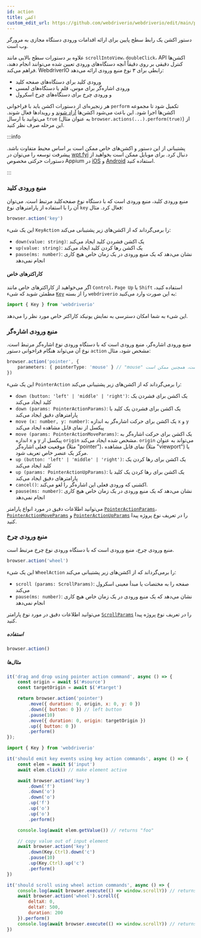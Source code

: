 ```yaml
---
id: action
title: اکشن
custom_edit_url: https://github.com/webdriverio/webdriverio/edit/main/packages/webdriverio/src/commands/browser/action.ts
---
```


دستور اکشن یک رابط سطح پایین برای ارائه اقدامات ورودی دستگاه مجازی به مرورگر وب است.

علاوه بر دستورات سطح بالایی مانند `scrollIntoView`، `doubleClick`، API اکشن‌ها کنترل دقیقی بر روی دقیقاً آنچه دستگاه‌های ورودی تعیین شده می‌توانند انجام دهند، فراهم می‌کند. WebdriverIO رابطی برای ۳ نوع منبع ورودی ارائه می‌دهد:

- ورودی کلید برای دستگاه‌های صفحه کلید
- ورودی اشاره‌گر برای موس، قلم یا دستگاه‌های لمسی
- و ورودی چرخ برای دستگاه‌های چرخ اسکرول

هر زنجیره‌ای از دستورات اکشن باید با فراخوانی `perform` تکمیل شود تا مجموعه اکشن‌ها اجرا شود. این باعث می‌شود اکشن‌ها [آزاد شوند](https://w3c.github.io/webdriver/#release-actions) و رویدادها فعال شوند. می‌توانید با ارسال `true` (به عنوان مثال `browser.actions(...).perform(true)`) از این مرحله صرف نظر کنید.

:::info

پشتیبانی از این دستور و اکشن‌های خاص ممکن است بر اساس محیط متفاوت باشد. پیشرفت توسعه را می‌توان در [wpt.fyi](https://wpt.fyi/results/webdriver/tests/perform_actions?label=experimental&label=master&aligned) دنبال کرد.
برای موبایل ممکن است بخواهید از دستورات حرکتی مخصوص Appium در [iOS](https://github.com/appium/appium-xcuitest-driver#mobile-pinch)
و [Android](https://github.com/appium/appium-uiautomator2-driver#mobile-gesture-commands) استفاده کنید.

:::

### منبع ورودی کلید

منبع ورودی کلید، منبع ورودی است که با دستگاه نوع صفحه‌کلید مرتبط است. می‌توان آن را با استفاده از پارامترهای نوع `key` فعال کرد. مثال:

```ts
browser.action('key')
```

این یک شیء `KeyAction` را برمی‌گرداند که از اکشن‌های زیر پشتیبانی می‌کند:

- `down(value: string)`: یک اکشن فشردن کلید ایجاد می‌کند
- `up(value: string)`: یک اکشن رها کردن کلید ایجاد می‌کند
- `pause(ms: number)`: نشان می‌دهد که یک منبع ورودی در یک زمان خاص هیچ کاری انجام نمی‌دهد

#### کاراکترهای خاص

اگر می‌خواهید از کاراکترهای خاص مانند `Control`، `Page Up` یا `Shift` استفاده کنید، مطمئن شوید که شیء 
[`Key`](https://github.com/webdriverio/webdriverio/blob/main/packages/webdriverio/src/constants.ts#L352-L417) 
را از بسته `webdriverio` به این صورت وارد می‌کنید:

```ts
import { Key } from 'webdriverio'
```

این شیء به شما امکان دسترسی به نمایش یونیکد کاراکتر خاص مورد نظر را می‌دهد.

### منبع ورودی اشاره‌گر

منبع ورودی اشاره‌گر، منبع ورودی است که با دستگاه ورودی نوع اشاره‌گر مرتبط است. نوع آن می‌تواند هنگام فراخوانی دستور `action` مشخص شود، مثال:

```ts
browser.action('pointer', {
    parameters: { pointerType: 'mouse' } // "mouse" مقدار پیش‌فرض است، همچنین ممکن است: "pen" یا "touch"
})
```

این یک شیء `PointerAction` را برمی‌گرداند که از اکشن‌های زیر پشتیبانی می‌کند:

- `down (button: 'left' | 'middle' | 'right')`: یک اکشن برای فشردن یک کلید ایجاد می‌کند
- `down (params: PointerActionParams)`: یک اکشن برای فشردن یک کلید با پارامترهای دقیق ایجاد می‌کند
- `move (x: number, y: number)`: یک اکشن برای حرکت اشاره‌گر به اندازه `x` و `y` پیکسل از نمای قابل مشاهده ایجاد می‌کند
- `move (params: PointerActionMoveParams)`: یک اکشن برای حرکت اشاره‌گر به اندازه `x` و `y` پیکسل از
  `origin` مشخص شده ایجاد می‌کند. `origin` می‌تواند به عنوان موقعیت فعلی اشاره‌گر (مثلاً "pointer")، نمای قابل مشاهده
  (مثلاً "viewport") یا مرکز یک عنصر خاص تعریف شود.
- `up (button: 'left' | 'middle' | 'right')`: یک اکشن برای رها کردن یک کلید ایجاد می‌کند
- `up (params: PointerActionUpParams)`: یک اکشن برای رها کردن یک کلید با پارامترهای دقیق ایجاد می‌کند
- `cancel()`: اکشنی که ورودی فعلی این اشاره‌گر را لغو می‌کند.
- `pause(ms: number)`: نشان می‌دهد که یک منبع ورودی در یک زمان خاص هیچ کاری انجام نمی‌دهد

می‌توانید اطلاعات دقیق در مورد انواع پارامتر [`PointerActionParams`](https://github.com/webdriverio/webdriverio/blob/8ca026c75bf7c27ef9d574f0ec48d8bc13658602/packages/webdriverio/src/utils/actions/pointer.ts#L20-L35)، [`PointerActionMoveParams`](https://github.com/webdriverio/webdriverio/blob/8ca026c75bf7c27ef9d574f0ec48d8bc13658602/packages/webdriverio/src/utils/actions/pointer.ts#L20-L42) و [`PointerActionUpParams`](https://github.com/webdriverio/webdriverio/blob/8ca026c75bf7c27ef9d574f0ec48d8bc13658602/packages/webdriverio/src/utils/actions/pointer.ts#L13-L19) را در تعریف نوع پروژه پیدا کنید.

### منبع ورودی چرخ

منبع ورودی چرخ، منبع ورودی است که با دستگاه ورودی نوع چرخ مرتبط است.

```ts
browser.action('wheel')
```

این یک شیء `WheelAction` را برمی‌گرداند که از اکشن‌های زیر پشتیبانی می‌کند:

- `scroll (params: ScrollParams)`: صفحه را به مختصات یا مبدأ معینی اسکرول می‌کند
- `pause(ms: number)`: نشان می‌دهد که یک منبع ورودی در یک زمان خاص هیچ کاری انجام نمی‌دهد

می‌توانید اطلاعات دقیق در مورد نوع پارامتر [`ScrollParams`](https://github.com/webdriverio/webdriverio/blob/8ca026c75bf7c27ef9d574f0ec48d8bc13658602/packages/webdriverio/src/utils/actions/wheel.ts#L4-L29) را در تعریف نوع پروژه پیدا کنید.

##### استفاده

```js
browser.action()
```

##### مثال‌ها

```js title="pointer-action.js"
it('drag and drop using pointer action command', async () => {
    const origin = await $('#source')
    const targetOrigin = await $('#target')

    return browser.action('pointer')
        .move({ duration: 0, origin, x: 0, y: 0 })
        .down({ button: 0 }) // left button
        .pause(10)
        .move({ duration: 0, origin: targetOrigin })
        .up({ button: 0 })
        .perform()
});
```

```js title="key-action.js"
import { Key } from 'webdriverio'

it('should emit key events using key action commands', async () => {
    const elem = await $('input')
    await elem.click() // make element active

    await browser.action('key')
        .down('f')
        .down('o')
        .down('o')
        .up('f')
        .up('o')
        .up('o')
        .perform()

    console.log(await elem.getValue()) // returns "foo"

    // copy value out of input element
    await browser.action('key')
        .down(Key.Ctrl).down('c')
        .pause(10)
        .up(Key.Ctrl).up('c')
        .perform()
})
```

```js title="wheel-action.js"
it('should scroll using wheel action commands', async () => {
    console.log(await browser.execute(() => window.scrollY)) // returns 0
    await browser.action('wheel').scroll({
        deltaX: 0,
        deltaY: 500,
        duration: 200
    }).perform()
    console.log(await browser.execute(() => window.scrollY)) // returns 500
})
```